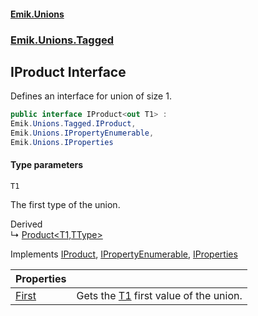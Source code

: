 #### [Emik.Unions](index.md 'index')
### [Emik.Unions.Tagged](Emik.Unions.Tagged.md 'Emik.Unions.Tagged')

## IProduct<T1> Interface

Defines an interface for union of size 1.

```csharp
public interface IProduct<out T1> :
Emik.Unions.Tagged.IProduct,
Emik.Unions.IPropertyEnumerable,
Emik.Unions.IProperties
```
#### Type parameters

<a name='Emik.Unions.Tagged.IProduct_T1_.T1'></a>

`T1`

The first type of the union.

Derived  
&#8627; [Product&lt;T1,TType&gt;](Product_T1,TType_.md 'Emik.Unions.Tagged.Product<T1,TType>')

Implements [IProduct](IProduct.md 'Emik.Unions.Tagged.IProduct'), [IPropertyEnumerable](IPropertyEnumerable.md 'Emik.Unions.IPropertyEnumerable'), [IProperties](IProperties.md 'Emik.Unions.IProperties')

| Properties | |
| :--- | :--- |
| [First](IProduct_T1_.First().md 'Emik.Unions.Tagged.IProduct<T1>.First') | Gets the [T1](IProduct_T1_.md#Emik.Unions.Tagged.IProduct_T1_.T1 'Emik.Unions.Tagged.IProduct<T1>.T1') first value of the union. |
